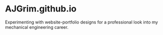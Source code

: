 # AJGrim.github.io

Experimenting with website-portfolio designs for a professional look into my mechanical engineering career.
